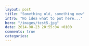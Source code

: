 ```yaml
---
layout: post
title: "Something old, something new"
intro: "No idea what to put here..."
hero: "/images/test5.jpg"
date: 2014-08-23 20:55:04 +0100
comments: true
categories: 
---
```

